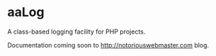 aaLog
=====

A class-based logging facility for PHP projects.

Documentation coming soon to http://notoriouswebmaster.com blog.
